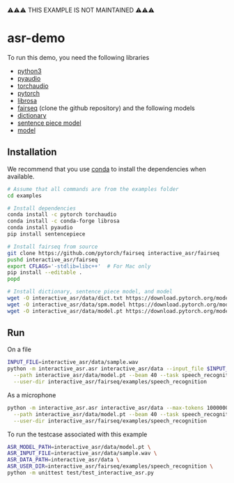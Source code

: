 ⚠️⚠️⚠️ THIS EXAMPLE IS NOT MAINTAINED ⚠️⚠️⚠️

# asr-demo

To run this demo, you need the following libraries
- [python3](https://www.python.org/download/releases/3.0/)
- [pyaudio](https://people.csail.mit.edu/hubert/pyaudio/)
- [torchaudio](https://github.com/pytorch/audio/tree/master/torchaudio)
- [pytorch](https://pytorch.org/)
- [librosa](https://librosa.github.io/librosa/)
- [fairseq](https://github.com/pytorch/fairseq) (clone the github repository)
and the following models
- [dictionary](https://download.pytorch.org/models/audio/dict.txt)
- [sentence piece model](https://download.pytorch.org/models/audio/spm.model)
- [model](https://download.pytorch.org/models/audio/checkpoint_avg_60_80.pt)

## Installation

We recommend that you use [conda](https://docs.conda.io/en/latest/miniconda.html) to install the dependencies when available.
```bash
# Assume that all commands are from the examples folder
cd examples

# Install dependencies
conda install -c pytorch torchaudio
conda install -c conda-forge librosa
conda install pyaudio
pip install sentencepiece

# Install fairseq from source
git clone https://github.com/pytorch/fairseq interactive_asr/fairseq
pushd interactive_asr/fairseq
export CFLAGS='-stdlib=libc++'  # For Mac only
pip install --editable .
popd

# Install dictionary, sentence piece model, and model
wget -O interactive_asr/data/dict.txt https://download.pytorch.org/models/audio/dict.txt
wget -O interactive_asr/data/spm.model https://download.pytorch.org/models/audio/spm.model
wget -O interactive_asr/data/model.pt https://download.pytorch.org/models/audio/checkpoint_avg_60_80.pt
```

## Run
On a file
```bash
INPUT_FILE=interactive_asr/data/sample.wav
python -m interactive_asr.asr interactive_asr/data --input_file $INPUT_FILE --max-tokens 10000000 --nbest 1 \
  --path interactive_asr/data/model.pt --beam 40 --task speech_recognition \
  --user-dir interactive_asr/fairseq/examples/speech_recognition
```

As a microphone
```bash
python -m interactive_asr.asr interactive_asr/data --max-tokens 10000000 --nbest 1 \
  --path interactive_asr/data/model.pt --beam 40 --task speech_recognition \
  --user-dir interactive_asr/fairseq/examples/speech_recognition
```
To run the testcase associated with this example
```bash
ASR_MODEL_PATH=interactive_asr/data/model.pt \
ASR_INPUT_FILE=interactive_asr/data/sample.wav \
ASR_DATA_PATH=interactive_asr/data \
ASR_USER_DIR=interactive_asr/fairseq/examples/speech_recognition \
python -m unittest test/test_interactive_asr.py
```
